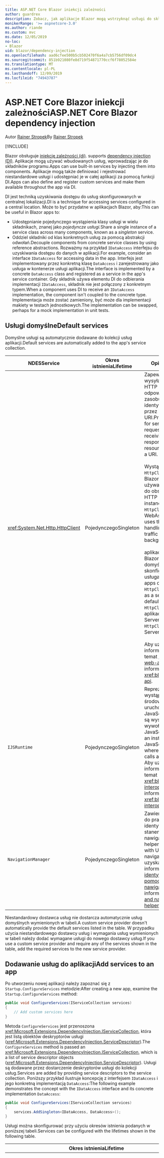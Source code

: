```yaml
---
title: ASP.NET Core Blazor iniekcji zależności
author: guardrex
description: Zobacz, jak aplikacje Blazor mogą wstrzyknąć usługi do składników programu.
monikerRange: '>= aspnetcore-3.0'
ms.author: riande
ms.custom: mvc
ms.date: 12/05/2019
no-loc:
- Blazor
uid: blazor/dependency-injection
ms.openlocfilehash: aad6cfee500b5cb502470f6a4a7cb5756df09dc4
ms.sourcegitcommit: 851b921080fe8d719f54871770ccf6f78052584e
ms.translationtype: MT
ms.contentlocale: pl-PL
ms.lasthandoff: 12/09/2019
ms.locfileid: "74943787"
---
```

# <a name="aspnet-core-opno-locblazor-dependency-injection"></a><span data-ttu-id="d2dcb-103">ASP.NET Core Blazor iniekcji zależności</span><span class="sxs-lookup"><span data-stu-id="d2dcb-103">ASP.NET Core Blazor dependency injection</span></span>

<span data-ttu-id="d2dcb-104">Autor [Rainer Stropek](https://www.timecockpit.com)</span><span class="sxs-lookup"><span data-stu-id="d2dcb-104">By [Rainer Stropek](https://www.timecockpit.com)</span></span>

[!INCLUDE[](~/includes/blazorwasm-preview-notice.md)]

Blazor<span data-ttu-id="d2dcb-105"> obsługuje [iniekcję zależności (di)](xref:fundamentals/dependency-injection).</span><span class="sxs-lookup"><span data-stu-id="d2dcb-105"> supports [dependency injection (DI)](xref:fundamentals/dependency-injection).</span></span> <span data-ttu-id="d2dcb-106">Aplikacje mogą używać wbudowanych usług, wprowadzając je do składników programu.</span><span class="sxs-lookup"><span data-stu-id="d2dcb-106">Apps can use built-in services by injecting them into components.</span></span> <span data-ttu-id="d2dcb-107">Aplikacje mogą także definiować i rejestrować niestandardowe usługi i udostępniać je w całej aplikacji za pomocą funkcji DI.</span><span class="sxs-lookup"><span data-stu-id="d2dcb-107">Apps can also define and register custom services and make them available throughout the app via DI.</span></span>

<span data-ttu-id="d2dcb-108">DI jest techniką uzyskiwania dostępu do usług skonfigurowanych w centralnej lokalizacji.</span><span class="sxs-lookup"><span data-stu-id="d2dcb-108">DI is a technique for accessing services configured in a central location.</span></span> <span data-ttu-id="d2dcb-109">Może to być przydatne w aplikacjach Blazor, aby:</span><span class="sxs-lookup"><span data-stu-id="d2dcb-109">This can be useful in Blazor apps to:</span></span>

* <span data-ttu-id="d2dcb-110">Udostępnianie pojedynczego wystąpienia klasy usługi w wielu składnikach, znanej jako *pojedyncze usługi.*</span><span class="sxs-lookup"><span data-stu-id="d2dcb-110">Share a single instance of a service class across many components, known as a *singleton* service.</span></span>
* <span data-ttu-id="d2dcb-111">Oddziel składniki od klas konkretnych usług za pomocą abstrakcji odwołań.</span><span class="sxs-lookup"><span data-stu-id="d2dcb-111">Decouple components from concrete service classes by using reference abstractions.</span></span> <span data-ttu-id="d2dcb-112">Rozważmy na przykład `IDataAccess` interfejsu do uzyskiwania dostępu do danych w aplikacji.</span><span class="sxs-lookup"><span data-stu-id="d2dcb-112">For example, consider an interface `IDataAccess` for accessing data in the app.</span></span> <span data-ttu-id="d2dcb-113">Interfejs jest implementowany przez konkretną klasę `DataAccess` i zarejestrowany jako usługa w kontenerze usługi aplikacji.</span><span class="sxs-lookup"><span data-stu-id="d2dcb-113">The interface is implemented by a concrete `DataAccess` class and registered as a service in the app's service container.</span></span> <span data-ttu-id="d2dcb-114">Gdy składnik używa elementu DI do odbierania implementacji `IDataAccess`, składnik nie jest połączony z konkretnym typem.</span><span class="sxs-lookup"><span data-stu-id="d2dcb-114">When a component uses DI to receive an `IDataAccess` implementation, the component isn't coupled to the concrete type.</span></span> <span data-ttu-id="d2dcb-115">Implementacja może zostać zamieniony, być może dla implementacji makiety w testach jednostkowych.</span><span class="sxs-lookup"><span data-stu-id="d2dcb-115">The implementation can be swapped, perhaps for a mock implementation in unit tests.</span></span>

## <a name="default-services"></a><span data-ttu-id="d2dcb-116">Usługi domyślne</span><span class="sxs-lookup"><span data-stu-id="d2dcb-116">Default services</span></span>

<span data-ttu-id="d2dcb-117">Domyślne usługi są automatycznie dodawane do kolekcji usług aplikacji.</span><span class="sxs-lookup"><span data-stu-id="d2dcb-117">Default services are automatically added to the app's service collection.</span></span>

| <span data-ttu-id="d2dcb-118">NDES</span><span class="sxs-lookup"><span data-stu-id="d2dcb-118">Service</span></span> | <span data-ttu-id="d2dcb-119">Okres istnienia</span><span class="sxs-lookup"><span data-stu-id="d2dcb-119">Lifetime</span></span> | <span data-ttu-id="d2dcb-120">Opis</span><span class="sxs-lookup"><span data-stu-id="d2dcb-120">Description</span></span> |
| ------- | -------- | ----------- |
| <xref:System.Net.Http.HttpClient> | <span data-ttu-id="d2dcb-121">Pojedynczego</span><span class="sxs-lookup"><span data-stu-id="d2dcb-121">Singleton</span></span> | <span data-ttu-id="d2dcb-122">Zapewnia metody wysyłania żądań HTTP i odbierania odpowiedzi HTTP z zasobu identyfikowanego przez identyfikator URI.</span><span class="sxs-lookup"><span data-stu-id="d2dcb-122">Provides methods for sending HTTP requests and receiving HTTP responses from a resource identified by a URI.</span></span><br><br><span data-ttu-id="d2dcb-123">Wystąpienie `HttpClient` w aplikacji Blazor webassembly używa przeglądarki do obsługi ruchu HTTP w tle.</span><span class="sxs-lookup"><span data-stu-id="d2dcb-123">The instance of `HttpClient` in a Blazor WebAssembly app uses the browser for handling the HTTP traffic in the background.</span></span><br><br><span data-ttu-id="d2dcb-124">aplikacje serwera Blazor nie zawierają domyślnie `HttpClient` skonfigurowany jako usługa.</span><span class="sxs-lookup"><span data-stu-id="d2dcb-124">Blazor Server apps don't include an `HttpClient` configured as a service by default.</span></span> <span data-ttu-id="d2dcb-125">Podaj `HttpClient` do aplikacji Blazor Server.</span><span class="sxs-lookup"><span data-stu-id="d2dcb-125">Provide an `HttpClient` to a Blazor Server app.</span></span><br><br><span data-ttu-id="d2dcb-126">Aby uzyskać więcej informacji, zobacz temat <xref:blazor/call-web-api>.</span><span class="sxs-lookup"><span data-stu-id="d2dcb-126">For more information, see <xref:blazor/call-web-api>.</span></span> |
| `IJSRuntime` | <span data-ttu-id="d2dcb-127">Pojedynczego</span><span class="sxs-lookup"><span data-stu-id="d2dcb-127">Singleton</span></span> | <span data-ttu-id="d2dcb-128">Reprezentuje wystąpienie środowiska uruchomieniowego JavaScript, w którym są wysyłane wywołania języka JavaScript.</span><span class="sxs-lookup"><span data-stu-id="d2dcb-128">Represents an instance of a JavaScript runtime where JavaScript calls are dispatched.</span></span> <span data-ttu-id="d2dcb-129">Aby uzyskać więcej informacji, zobacz temat <xref:blazor/javascript-interop>.</span><span class="sxs-lookup"><span data-stu-id="d2dcb-129">For more information, see <xref:blazor/javascript-interop>.</span></span> |
| `NavigationManager` | <span data-ttu-id="d2dcb-130">Pojedynczego</span><span class="sxs-lookup"><span data-stu-id="d2dcb-130">Singleton</span></span> | <span data-ttu-id="d2dcb-131">Zawiera pomocników do pracy z identyfikatorami URI i stanem nawigacji.</span><span class="sxs-lookup"><span data-stu-id="d2dcb-131">Contains helpers for working with URIs and navigation state.</span></span> <span data-ttu-id="d2dcb-132">Aby uzyskać więcej informacji, zobacz [identyfikatory URI i pomocnika stanu nawigacji](xref:blazor/routing#uri-and-navigation-state-helpers).</span><span class="sxs-lookup"><span data-stu-id="d2dcb-132">For more information, see [URI and navigation state helpers](xref:blazor/routing#uri-and-navigation-state-helpers).</span></span> |

<span data-ttu-id="d2dcb-133">Niestandardowy dostawca usług nie dostarcza automatycznie usług domyślnych wymienionych w tabeli.</span><span class="sxs-lookup"><span data-stu-id="d2dcb-133">A custom service provider doesn't automatically provide the default services listed in the table.</span></span> <span data-ttu-id="d2dcb-134">W przypadku użycia niestandardowego dostawcy usług i wymagania usług wymienionych w tabeli należy dodać wymagane usługi do nowego dostawcy usług.</span><span class="sxs-lookup"><span data-stu-id="d2dcb-134">If you use a custom service provider and require any of the services shown in the table, add the required services to the new service provider.</span></span>

## <a name="add-services-to-an-app"></a><span data-ttu-id="d2dcb-135">Dodawanie usług do aplikacji</span><span class="sxs-lookup"><span data-stu-id="d2dcb-135">Add services to an app</span></span>

<span data-ttu-id="d2dcb-136">Po utworzeniu nowej aplikacji należy zapoznać się z `Startup.ConfigureServices` metodzie:</span><span class="sxs-lookup"><span data-stu-id="d2dcb-136">After creating a new app, examine the `Startup.ConfigureServices` method:</span></span>

```csharp
public void ConfigureServices(IServiceCollection services)
{
    // Add custom services here
}
```

<span data-ttu-id="d2dcb-137">Metoda `ConfigureServices` jest przenoszona <xref:Microsoft.Extensions.DependencyInjection.IServiceCollection>, która jest listą obiektów deskryptorów usługi (<xref:Microsoft.Extensions.DependencyInjection.ServiceDescriptor>).</span><span class="sxs-lookup"><span data-stu-id="d2dcb-137">The `ConfigureServices` method is passed an <xref:Microsoft.Extensions.DependencyInjection.IServiceCollection>, which is a list of service descriptor objects (<xref:Microsoft.Extensions.DependencyInjection.ServiceDescriptor>).</span></span> <span data-ttu-id="d2dcb-138">Usługi są dodawane przez dostarczenie deskryptorów usługi do kolekcji usług.</span><span class="sxs-lookup"><span data-stu-id="d2dcb-138">Services are added by providing service descriptors to the service collection.</span></span> <span data-ttu-id="d2dcb-139">Poniższy przykład ilustruje koncepcję z interfejsem `IDataAccess` i jego konkretną implementacją `DataAccess`:</span><span class="sxs-lookup"><span data-stu-id="d2dcb-139">The following example demonstrates the concept with the `IDataAccess` interface and its concrete implementation `DataAccess`:</span></span>

```csharp
public void ConfigureServices(IServiceCollection services)
{
    services.AddSingleton<IDataAccess, DataAccess>();
}
```

<span data-ttu-id="d2dcb-140">Usługi można skonfigurować przy użyciu okresów istnienia podanych w poniższej tabeli.</span><span class="sxs-lookup"><span data-stu-id="d2dcb-140">Services can be configured with the lifetimes shown in the following table.</span></span>

| <span data-ttu-id="d2dcb-141">Okres istnienia</span><span class="sxs-lookup"><span data-stu-id="d2dcb-141">Lifetime</span></span> | <span data-ttu-id="d2dcb-142">Opis</span><span class="sxs-lookup"><span data-stu-id="d2dcb-142">Description</span></span> |
| -------- | ----------- |
| <xref:Microsoft.Extensions.DependencyInjection.ServiceDescriptor.Scoped*> | Blazor<span data-ttu-id="d2dcb-143"> aplikacje webassembly nie mają obecnie koncepcji DI Scopes.</span><span class="sxs-lookup"><span data-stu-id="d2dcb-143"> WebAssembly apps don't currently have a concept of DI scopes.</span></span> <span data-ttu-id="d2dcb-144">usługi zarejestrowane `Scoped`zachowują się jak usługi `Singleton` Services.</span><span class="sxs-lookup"><span data-stu-id="d2dcb-144">`Scoped`-registered services behave like `Singleton` services.</span></span> <span data-ttu-id="d2dcb-145">Jednak model hostingu serwera Blazor obsługuje okres istnienia `Scoped`.</span><span class="sxs-lookup"><span data-stu-id="d2dcb-145">However, the Blazor Server hosting model supports the `Scoped` lifetime.</span></span> <span data-ttu-id="d2dcb-146">W aplikacjach Blazor Server Rejestracja usługi w zakresie została objęta zakresem *połączenia*.</span><span class="sxs-lookup"><span data-stu-id="d2dcb-146">In Blazor Server apps, a scoped service registration is scoped to the *connection*.</span></span> <span data-ttu-id="d2dcb-147">Z tego powodu użycie usług objętych zakresem jest preferowane dla usług, które powinny być objęte zakresem bieżącego użytkownika, nawet jeśli bieżącym celem jest uruchomienie po stronie klienta w przeglądarce.</span><span class="sxs-lookup"><span data-stu-id="d2dcb-147">For this reason, using scoped services is preferred for services that should be scoped to the current user, even if the current intent is to run client-side in the browser.</span></span> |
| <xref:Microsoft.Extensions.DependencyInjection.ServiceDescriptor.Singleton*> | <span data-ttu-id="d2dcb-148">DI tworzy *pojedyncze wystąpienie* usługi.</span><span class="sxs-lookup"><span data-stu-id="d2dcb-148">DI creates a *single instance* of the service.</span></span> <span data-ttu-id="d2dcb-149">Wszystkie składniki wymagające usługi `Singleton` otrzymują wystąpienie tej samej usługi.</span><span class="sxs-lookup"><span data-stu-id="d2dcb-149">All components requiring a `Singleton` service receive an instance of the same service.</span></span> |
| <xref:Microsoft.Extensions.DependencyInjection.ServiceDescriptor.Transient*> | <span data-ttu-id="d2dcb-150">Za każdym razem, gdy składnik uzyskuje wystąpienie usługi `Transient` z kontenera usługi, otrzymuje *nowe wystąpienie* usługi.</span><span class="sxs-lookup"><span data-stu-id="d2dcb-150">Whenever a component obtains an instance of a `Transient` service from the service container, it receives a *new instance* of the service.</span></span> |

<span data-ttu-id="d2dcb-151">System DI jest oparty na systemie DI w ASP.NET Core.</span><span class="sxs-lookup"><span data-stu-id="d2dcb-151">The DI system is based on the DI system in ASP.NET Core.</span></span> <span data-ttu-id="d2dcb-152">Aby uzyskać więcej informacji, zobacz temat <xref:fundamentals/dependency-injection>.</span><span class="sxs-lookup"><span data-stu-id="d2dcb-152">For more information, see <xref:fundamentals/dependency-injection>.</span></span>

## <a name="request-a-service-in-a-component"></a><span data-ttu-id="d2dcb-153">Żądanie usługi w składniku</span><span class="sxs-lookup"><span data-stu-id="d2dcb-153">Request a service in a component</span></span>

<span data-ttu-id="d2dcb-154">Po dodaniu usług do kolekcji usług należy wstrzyknąć usługi do składników za pomocą dyrektywy [wstrzykiwania Razor\@](xref:mvc/views/razor#inject) .</span><span class="sxs-lookup"><span data-stu-id="d2dcb-154">After services are added to the service collection, inject the services into the components using the [\@inject](xref:mvc/views/razor#inject) Razor directive.</span></span> <span data-ttu-id="d2dcb-155">`@inject` ma dwa parametry:</span><span class="sxs-lookup"><span data-stu-id="d2dcb-155">`@inject` has two parameters:</span></span>

* <span data-ttu-id="d2dcb-156">Wpisz &ndash; typ usługi do dodania.</span><span class="sxs-lookup"><span data-stu-id="d2dcb-156">Type &ndash; The type of the service to inject.</span></span>
* <span data-ttu-id="d2dcb-157">Właściwość &ndash; nazwą właściwości otrzymującej wstrzykiwaną usługę App Service.</span><span class="sxs-lookup"><span data-stu-id="d2dcb-157">Property &ndash; The name of the property receiving the injected app service.</span></span> <span data-ttu-id="d2dcb-158">Właściwość nie wymaga ręcznego tworzenia.</span><span class="sxs-lookup"><span data-stu-id="d2dcb-158">The property doesn't require manual creation.</span></span> <span data-ttu-id="d2dcb-159">Kompilator tworzy właściwość.</span><span class="sxs-lookup"><span data-stu-id="d2dcb-159">The compiler creates the property.</span></span>

<span data-ttu-id="d2dcb-160">Aby uzyskać więcej informacji, zobacz temat <xref:mvc/views/dependency-injection>.</span><span class="sxs-lookup"><span data-stu-id="d2dcb-160">For more information, see <xref:mvc/views/dependency-injection>.</span></span>

<span data-ttu-id="d2dcb-161">Użyj wielu instrukcji `@inject`, aby wstrzyknąć różne usługi.</span><span class="sxs-lookup"><span data-stu-id="d2dcb-161">Use multiple `@inject` statements to inject different services.</span></span>

<span data-ttu-id="d2dcb-162">Poniższy przykład pokazuje, jak używać `@inject`.</span><span class="sxs-lookup"><span data-stu-id="d2dcb-162">The following example shows how to use `@inject`.</span></span> <span data-ttu-id="d2dcb-163">Usługa implementująca `Services.IDataAccess` jest wstrzykiwana do `DataRepository`właściwości składnika.</span><span class="sxs-lookup"><span data-stu-id="d2dcb-163">The service implementing `Services.IDataAccess` is injected into the component's property `DataRepository`.</span></span> <span data-ttu-id="d2dcb-164">Zwróć uwagę, jak kod używa wyłącznie abstrakcji `IDataAccess`:</span><span class="sxs-lookup"><span data-stu-id="d2dcb-164">Note how the code is only using the `IDataAccess` abstraction:</span></span>

[!code-razor[](dependency-injection/samples_snapshot/3.x/CustomerList.razor?highlight=2-3,23)]

<span data-ttu-id="d2dcb-165">Wewnętrznie wygenerowana Właściwość (`DataRepository`) używa atrybutu `InjectAttribute`.</span><span class="sxs-lookup"><span data-stu-id="d2dcb-165">Internally, the generated property (`DataRepository`) uses the `InjectAttribute` attribute.</span></span> <span data-ttu-id="d2dcb-166">Zazwyczaj ten atrybut nie jest używany bezpośrednio.</span><span class="sxs-lookup"><span data-stu-id="d2dcb-166">Typically, this attribute isn't used directly.</span></span> <span data-ttu-id="d2dcb-167">Jeśli klasa podstawowa jest wymagana dla składników i właściwości wstrzykiwane są również wymagane dla klasy bazowej, ręcznie Dodaj `InjectAttribute`:</span><span class="sxs-lookup"><span data-stu-id="d2dcb-167">If a base class is required for components and injected properties are also required for the base class, manually add the `InjectAttribute`:</span></span>

```csharp
public class ComponentBase : IComponent
{
    // DI works even if using the InjectAttribute in a component's base class.
    [Inject]
    protected IDataAccess DataRepository { get; set; }
    ...
}
```

<span data-ttu-id="d2dcb-168">W składnikach pochodnych z klasy bazowej dyrektywa `@inject` nie jest wymagana.</span><span class="sxs-lookup"><span data-stu-id="d2dcb-168">In components derived from the base class, the `@inject` directive isn't required.</span></span> <span data-ttu-id="d2dcb-169">`InjectAttribute` klasy podstawowej jest wystarczająca:</span><span class="sxs-lookup"><span data-stu-id="d2dcb-169">The `InjectAttribute` of the base class is sufficient:</span></span>

```razor
@page "/demo"
@inherits ComponentBase

<h1>Demo Component</h1>
```

## <a name="use-di-in-services"></a><span data-ttu-id="d2dcb-170">Korzystanie z usług DI w</span><span class="sxs-lookup"><span data-stu-id="d2dcb-170">Use DI in services</span></span>

<span data-ttu-id="d2dcb-171">Złożone usługi mogą wymagać dodatkowych usług.</span><span class="sxs-lookup"><span data-stu-id="d2dcb-171">Complex services might require additional services.</span></span> <span data-ttu-id="d2dcb-172">W poprzednim przykładzie `DataAccess` może wymagać `HttpClient` domyślnej usługi.</span><span class="sxs-lookup"><span data-stu-id="d2dcb-172">In the prior example, `DataAccess` might require the `HttpClient` default service.</span></span> <span data-ttu-id="d2dcb-173">`@inject` (lub `InjectAttribute`) nie jest dostępny do użytku w usługach.</span><span class="sxs-lookup"><span data-stu-id="d2dcb-173">`@inject` (or the `InjectAttribute`) isn't available for use in services.</span></span> <span data-ttu-id="d2dcb-174">Zamiast tego należy użyć *iniekcji konstruktora* .</span><span class="sxs-lookup"><span data-stu-id="d2dcb-174">*Constructor injection* must be used instead.</span></span> <span data-ttu-id="d2dcb-175">Wymagane usługi są dodawane przez dodanie parametrów do konstruktora usługi.</span><span class="sxs-lookup"><span data-stu-id="d2dcb-175">Required services are added by adding parameters to the service's constructor.</span></span> <span data-ttu-id="d2dcb-176">Gdy program DI tworzy usługę, rozpoznaje usługi, których wymaga w konstruktorze i udostępnia je odpowiednio.</span><span class="sxs-lookup"><span data-stu-id="d2dcb-176">When DI creates the service, it recognizes the services it requires in the constructor and provides them accordingly.</span></span>

```csharp
public class DataAccess : IDataAccess
{
    // The constructor receives an HttpClient via dependency
    // injection. HttpClient is a default service.
    public DataAccess(HttpClient client)
    {
        ...
    }
}
```

<span data-ttu-id="d2dcb-177">Wymagania wstępne dotyczące iniekcji konstruktora:</span><span class="sxs-lookup"><span data-stu-id="d2dcb-177">Prerequisites for constructor injection:</span></span>

* <span data-ttu-id="d2dcb-178">Jeden Konstruktor musi istnieć, którego argumenty mogą być zrealizowane przez DI.</span><span class="sxs-lookup"><span data-stu-id="d2dcb-178">One constructor must exist whose arguments can all be fulfilled by DI.</span></span> <span data-ttu-id="d2dcb-179">Dodatkowe parametry, które nie są objęte przez DI, są dozwolone, jeśli określają wartości domyślne.</span><span class="sxs-lookup"><span data-stu-id="d2dcb-179">Additional parameters not covered by DI are allowed if they specify default values.</span></span>
* <span data-ttu-id="d2dcb-180">Odpowiedni Konstruktor musi być *publiczny*.</span><span class="sxs-lookup"><span data-stu-id="d2dcb-180">The applicable constructor must be *public*.</span></span>
* <span data-ttu-id="d2dcb-181">Musi istnieć jeden odpowiedni Konstruktor.</span><span class="sxs-lookup"><span data-stu-id="d2dcb-181">One applicable constructor must exist.</span></span> <span data-ttu-id="d2dcb-182">W przypadku niejednoznaczności, polecenie DI zgłasza wyjątek.</span><span class="sxs-lookup"><span data-stu-id="d2dcb-182">In case of an ambiguity, DI throws an exception.</span></span>

## <a name="utility-base-component-classes-to-manage-a-di-scope"></a><span data-ttu-id="d2dcb-183">Klasy składników podstawowych narzędzi do zarządzania DI zakresem</span><span class="sxs-lookup"><span data-stu-id="d2dcb-183">Utility base component classes to manage a DI scope</span></span>

<span data-ttu-id="d2dcb-184">W przypadku aplikacji ASP.NET Core usługi o określonym zakresie są zwykle objęte zakresem bieżącego żądania.</span><span class="sxs-lookup"><span data-stu-id="d2dcb-184">In ASP.NET Core apps, scoped services are typically scoped to the current request.</span></span> <span data-ttu-id="d2dcb-185">Po zakończeniu żądania wszystkie usługi w zakresie lub przejściowym są usuwane przez system DI.</span><span class="sxs-lookup"><span data-stu-id="d2dcb-185">After the request completes, any scoped or transient services are disposed by the DI system.</span></span> <span data-ttu-id="d2dcb-186">W Blazor aplikacji serwerowych zakres żądań jest stosowany przez czas trwania połączenia klienta, co może spowodować, że usługi przejściowe i objęte zakresem będą dużo dłużej niż oczekiwano.</span><span class="sxs-lookup"><span data-stu-id="d2dcb-186">In Blazor Server apps, the request scope lasts for the duration of the client connection, which can result in transient and scoped services living much longer than expected.</span></span>

<span data-ttu-id="d2dcb-187">Aby zasięgać usługi do okresu istnienia składnika, można użyć klas podstawowych `OwningComponentBase` i `OwningComponentBase<TService>`.</span><span class="sxs-lookup"><span data-stu-id="d2dcb-187">To scope services to the lifetime of a component, can use the `OwningComponentBase` and `OwningComponentBase<TService>` base classes.</span></span> <span data-ttu-id="d2dcb-188">Te klasy bazowe uwidaczniają Właściwość `ScopedServices` typu `IServiceProvider`, które rozwiązują usługi objęte zakresem czasu istnienia składnika.</span><span class="sxs-lookup"><span data-stu-id="d2dcb-188">These base classes expose a `ScopedServices` property of type `IServiceProvider` that resolve services that are scoped to the lifetime of the component.</span></span> <span data-ttu-id="d2dcb-189">Aby utworzyć składnik, który dziedziczy z klasy podstawowej w Razor, użyj dyrektywy `@inherits`.</span><span class="sxs-lookup"><span data-stu-id="d2dcb-189">To author a component that inherits from a base class in Razor, use the `@inherits` directive.</span></span>

```razor
@page "/users"
@attribute [Authorize]
@inherits OwningComponentBase<Data.ApplicationDbContext>

<h1>Users (@Service.Users.Count())</h1>
<ul>
    @foreach (var user in Service.Users)
    {
        <li>@user.UserName</li>
    }
</ul>
```

> [!NOTE]
> <span data-ttu-id="d2dcb-190">Usługi wprowadzone do składnika przy użyciu `@inject` lub `InjectAttribute` nie są tworzone w zakresie składnika i są powiązane z zakresem żądania.</span><span class="sxs-lookup"><span data-stu-id="d2dcb-190">Services injected into the component using `@inject` or the `InjectAttribute` aren't created in the component's scope and are tied to the request scope.</span></span>

## <a name="additional-resources"></a><span data-ttu-id="d2dcb-191">Dodatkowe zasoby</span><span class="sxs-lookup"><span data-stu-id="d2dcb-191">Additional resources</span></span>

* <xref:fundamentals/dependency-injection>
* <xref:mvc/views/dependency-injection>
